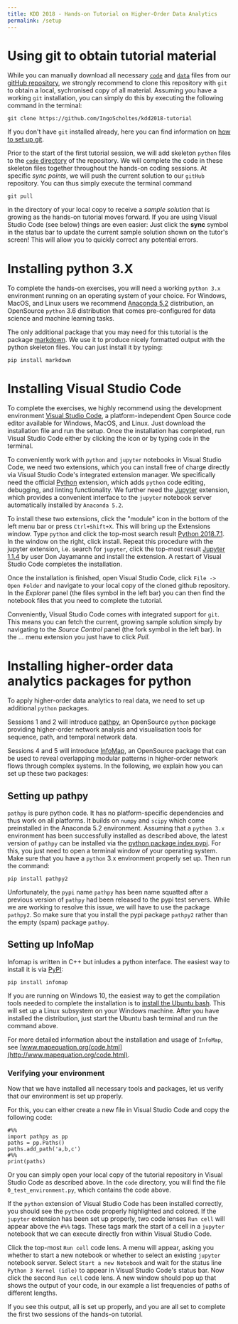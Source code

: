 ```yaml
---
title: KDD 2018 - Hands-on Tutorial on Higher-Order Data Analytics
permalink: /setup
---
```


# Using git to obtain tutorial material

While you can manually download all necessary [`code`](https://github.com/IngoScholtes/kdd2018-tutorial/tree/master/code) and [`data`](https://github.com/IngoScholtes/kdd2018-tutorial/tree/master/code) files from our [gitHub repository](https://github.com/IngoScholtes/kdd2018-tutorial), we strongly recommend to clone this repository with `git` to obtain a local, sychronised copy of all material. Assuming you have a working `git` installation, you can simply do this by executing the following command in the terminal:

`git clone https://github.com/IngoScholtes/kdd2018-tutorial`

If you don't have `git` installed already, here you can find information on [how to set up git](https://help.github.com/articles/set-up-git/).

Prior to the start of the first tutorial session, we will add skeleton `python` files to the [`code` directory](https://github.com/IngoScholtes/kdd2018-tutorial/tree/master/code) of the repository. We will complete the code in these skeleton files together throughout the hands-on coding sessions. At specific *sync points*, we will push the current solution to our `gitHub` repository. You can thus simply execute the terminal command

```
git pull
```

in the directory of your local copy to receive a *sample solution* that is growing as the hands-on tutorial moves forward. If you are using Visual Studio Code (see below) things are even easier: Just click the **sync** symbol in the status bar to update the current sample solution shown on the tutor's screen! This will allow you to quickly correct any potential errors.

# Installing python 3.X

To complete the hands-on exercises, you will need a working `python 3.x` environment running on an operating system of your choice. For Windows, MacOS, and Linux users we recommend [Anaconda 5.2](https://www.anaconda.com/download/) distribution, an OpenSource `python` 3.6 distribution that comes pre-configured for data science and machine learning tasks.

The only additional package that you may need for this tutorial is the package [markdown](https://pypi.org/project/Markdown/). We use it to produce nicely formatted output with the python skeleton files. You can just install it by typing: 

```
pip install markdown
```

# Installing Visual Studio Code

To complete the exercises, we highly recommend using the development environment [Visual Studio Code](https://code.visualstudio.com/Download), a platform-independent Open Source code editor available for Windows, MacOS, and Linux. Just download the installation file and run the setup. Once the installation has completed, run Visual Studio Code either by clicking the icon or by typing `code` in the terminal.

To conveniently work with `python` and `jupyter` notebooks in Visual Studio Code, we need two extensions, which you can install free of charge directly via Visual Studio Code's integrated extension manager. We specifically need the official [Python](https://marketplace.visualstudio.com/items?itemName=ms-python.python) extension, which adds `python` code editing, debugging, and linting functionality. We further need the [Jupyter](https://marketplace.visualstudio.com/items?itemName=donjayamanne.jupyter) extension, which provides a convenient interface to the `jupyter` notebook server automatically installed by `Anaconda 5.2`.

To install these two extensions, click the "module" icon in the bottom of the left menu bar or press `Ctrl+Shift+X`. This will bring up the Extensions window. Type `python` and click the top-most search result [Python 2018.7.1](https://marketplace.visualstudio.com/items?itemName=ms-python.python). In the window on the right, click install. Repeat this procedure with the jupyter extension, i.e. search for `jupyter`, click the top-most result [Jupyter 1.1.4](https://marketplace.visualstudio.com/items?itemName=donjayamanne.jupyter) by user Don Jayamanne and install the extension. A restart of Visual Studio Code completes the installation.

Once the installation is finished, open Visual Studio Code, click `File -> Open Folder` and navigate to your local copy of the cloned github repository. In the *Explorer* panel (the files symbol in the left bar) you can then find the notebook files that you need to complete the tutorial.

Conveniently, Visual Studio Code comes with integrated support for `git`. This means you can fetch the current, growing sample solution simply by navigating to the *Source Control* panel (the fork symbol in the left bar). In the *...* menu extension you just have to click *Pull*.

# Installing higher-order data analytics packages for python

To apply higher-order data analytics to real data, we need to set up additional ``python`` packages.

Sessions 1 and 2 will introduce [pathpy](http://www.pathpy.net), an OpenSource `python` package providing higher-order network analysis and visualisation tools for sequence, path, and temporal network data.

Sessions 4 and 5 will introduce [InfoMap](http://www.mapequation.org), an OpenSource package that can be used to reveal overlapping modular patterns in higher-order network flows through complex systems. In the following, we explain how you can set up these two packages:

## Setting up pathpy

`pathpy` is pure python code. It has no platform-specific dependencies and thus work on all platforms. It builds on `numpy` and `scipy` which come preinstalled in the Anaconda 5.2 environment. Assuming that a `python 3.x` environment has been successfully installed as described above, the latest version of `pathpy` can be installed via the [python package index pypi](https://pypi.org/). For this, you just need to open a terminal window of your operating system. Make sure that you have a `python` 3.x environment properly set up. Then run the command:

```
pip install pathpy2
```

Unfortunately, the `pypi` name `pathpy` has been name squatted after a previous version of `pathpy` had been released to the pypi test servers. While we are working to resolve this issue, we will have to use the package `pathpy2`. So make sure that you install the pypi package `pathpy2` rather than the empty (spam) package `pathpy`.

## Setting up InfoMap

Infomap is written in C++ but inludes a python interface. The easiest way to install it is via [PyPI](https://pypi.org/project/infomap/):

```
pip install infomap
```

If you are running on Windows 10, the easiest way to get the compilation tools needed to complete the installation is to [install the Ubuntu bash](https://docs.microsoft.com/en-us/windows/wsl/install-win10). This will set up a Linux subsystem on your Windows machine. After you have installed the distribution, just start the Ubuntu bash terminal and run the command above.

For more detailed information about the installation and usage of `InfoMap`, see [www.mapequation.org/code.html](http://www.mapequation.org/code.html).


### Verifying your environment

Now that we have installed all necessary tools and packages, let us verify that our environment is set up properly. 

For this, you can either create a new file in Visual Studio Code and copy the following code:

```
#%%  
import pathpy as pp
paths = pp.Paths()
paths.add_path('a,b,c')
#%%
print(paths)
```

Or you can simply open your local copy of the tutorial repository in Visual Studio Code as described above. In the `code` directory, you will find the file `0_test_environment.py`, which contains the code above.

If the `python` extension of Visual Studio Code has been installed correctly, you should see the `python` code properly highlighted and colored. If the `jupyter` extension has been set up properly, two code lenses `Run cell` will appear above the `#%%` tags. These tags mark the start of a cell in a `jupyter` notebook that we can execute directly fron within Visual Studio Code.

Click the top-most `Run cell` code lens. A menu will appear, asking you whether to start a new notebook or whether to select an existing `jupyter` notebook server. Select `Start a new Notebook` and wait for the status line `Python 3 Kernel (idle)` to appear in Visual Studio Code's status bar. Now click the second `Run cell` code lens. A new window should pop up that shows the output of your code, in our example a list frequencies of paths of different lengths.

If you see this output, all is set up properly, and you are all set to complete the first two sessions of the hands-on tutorial.
